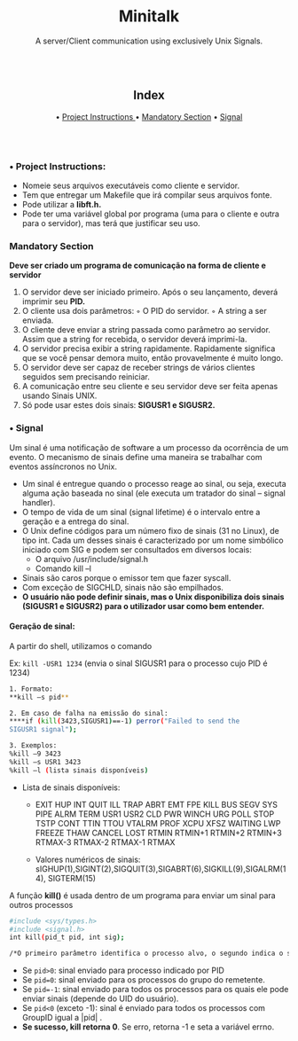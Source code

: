<h1 align="center"> Minitalk </h1>
<p align="center"> A server/Client communication using exclusively Unix Signals. </p><br><br>

<h2 align="center" #index> Index </h2>

<p align="center"> • 
  <a href="#Project_Instructions"> Project Instructions </a> •
  <a href="#Mandatory_Section">Mandatory Section</a> • 
  <a href="#Signal">Signal</a> 
</p><br><br>

<div id="Project_Instructions"/>
<h3 #Project_Instructions> • Project Instructions: </h3>

- Nomeie seus arquivos executáveis como cliente e servidor.
- Tem que entregar um Makefile que irá compilar seus arquivos fonte.
- Pode utilizar a **libft.h.**
- Pode ter uma variável global por programa (uma para o cliente e outra para
o servidor), mas terá que justificar seu uso.

<div id="Mandatory_Section"/>
<h3 #Mandatory_Section> Mandatory Section </h3>

**Deve ser criado um programa de comunicação na forma de cliente e servidor**

1. O servidor deve ser iniciado primeiro. Após o seu lançamento, deverá imprimir seu **PID.**
2. O cliente usa dois parâmetros:
◦ O PID do servidor.
◦ A string a ser enviada.
3. O cliente deve enviar a string passada como parâmetro ao servidor.
Assim que a string for recebida, o servidor deverá imprimi-la.
4. O servidor precisa exibir a string rapidamente. Rapidamente significa que se você pensar
demora muito, então provavelmente é muito longo.
5. O servidor deve ser capaz de receber strings de vários clientes seguidos sem
precisando reiniciar.
6. A comunicação entre seu cliente e seu servidor deve ser feita apenas usando
Sinais UNIX.
7. Só pode usar estes dois sinais: **SIGUSR1 e SIGUSR2.**

<div id="Signal"/>
<h3 #Signal> • Signal </h3>

Um sinal é uma notificação de software a um processo da ocorrência de um evento. O mecanismo de sinais define uma maneira se trabalhar com eventos assíncronos no Unix.

- Um sinal é entregue quando o processo reage ao sinal, ou seja, executa alguma ação baseada no sinal (ele executa um tratador do sinal – signal handler).
- O tempo de vida de um sinal (signal lifetime) é o intervalo entre a
geração e a entrega do sinal.
- O Unix define códigos para um número fixo de sinais (31 no Linux), de
tipo int. Cada um desses sinais é caracterizado por um nome simbólico
iniciado com SIG e podem ser consultados em diversos locais:
    - O arquivo /usr/include/signal.h
    - Comando kill –l
- Sinais são caros porque o emissor tem que fazer syscall.
- Com exceção de SIGCHLD, sinais não são empilhados.
- **O usuário não pode definir sinais, mas o Unix disponibiliza dois sinais
(SIGUSR1 e SIGUSR2) para o utilizador usar como bem entender.**

<h4> Geração de sinal: </h4>

A partir do shell, utilizamos o comando **<kill>**

Ex: `kill -USR1 1234` (envia o sinal SIGUSR1 para o processo cujo PID é 1234)

```bash
1. Formato: 
**kill –s pid**

2. Em caso de falha na emissão do sinal:
****if (kill(3423,SIGUSR1)==-1) perror("Failed to send the
SIGUSR1 signal");

3. Exemplos: 
%kill –9 3423
%kill –s USR1 3423
%kill –l (lista sinais disponíveis)
```

- Lista de sinais disponíveis:
    - EXIT HUP INT QUIT ILL TRAP ABRT EMT FPE KILL BUS SEGV SYS PIPE
    ALRM TERM USR1 USR2 CLD PWR WINCH URG POLL STOP TSTP CONT TTIN
    TTOU VTALRM PROF XCPU XFSZ WAITING LWP FREEZE THAW CANCEL LOST
    RTMIN RTMIN+1 RTMIN+2 RTMIN+3 RTMAX-3 RTMAX-2 RTMAX-1 RTMAX

    - Valores numéricos de sinais:
    sIGHUP(1),SIGINT(2),SIGQUIT(3),SIGABRT(6),SIGKILL(9),SIGALRM(14),
    SIGTERM(15)

A função **kill()** é usada dentro de um programa para enviar um sinal para outros processos

```bash
#include <sys/types.h>
#include <signal.h>
int kill(pid_t pid, int sig);

/*O primeiro parâmetro identifica o processo alvo, o segundo indica o sinal*/
```

- Se `pid>0`: sinal enviado para processo indicado por PID
- Se `pid=0`: sinal enviado para os processos do grupo do remetente.
- Se `pid=-1`: sinal enviado para todos os processos para os quais ele pode enviar sinais (depende do UID do usuário).
- Se `pid<0` (exceto -1): sinal é enviado para todos os processos com GroupID igual a |pid| .
- **Se sucesso, kill retorna 0**. Se erro, retorna -1 e seta a variável errno.
